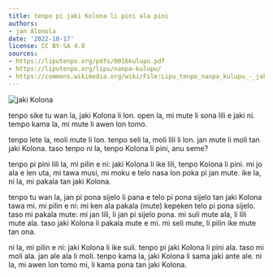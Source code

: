 ```yaml
---
title: tenpo pi jaki Kolona li pini ala pini
authors:
- jan Alonola
date: '2022-10-17'
license: CC BY-SA 4.0
sources:
- https://liputenpo.org/pdfs/0016kulupu.pdf
- https://liputenpo.org/lipu/nanpa-kulupu/
- https://commons.wikimedia.org/wiki/File:Lipu_tenpo_nanpa_kulupu_-_jaki_Kolona.png
---
```


![jaki Kolona](https://upload.wikimedia.org/wikipedia/commons/0/05/Lipu_tenpo_nanpa_kulupu_-_jaki_Kolona.png)

tenpo sike tu wan la, jaki Kolona li lon. open la, mi mute li sona lili e jaki ni. tempo kama la, mi mute li awen lon tomo.

tenpo lete la, moli mute li lon. tenpo seli la, moli lili li lon. jan mute li moli tan jaki Kolona. taso tenpo ni la, tenpo Kolona li pini, anu seme?

tenpo pi pini lili la, mi pilin e ni: jaki Kolona li ike lili, tenpo Kolona li pini. mi jo ala e len uta, mi tawa musi, mi moku e telo nasa lon poka pi jan mute. ike la, ni la, mi pakala tan jaki Kolona.

tenpo tu wan la, jan pi pona sijelo li pana e telo pi pona sijelo tan jaki Kolona tawa mi. mi pilin e ni: mi ken ala pakala (mute) kepeken telo pi pona sijelo. taso mi pakala mute: mi jan lili, li jan pi sijelo pona. mi suli mute ala, li lili mute ala. taso jaki Kolona li pakala mute e mi. mi seli mute, li pilin ike mute tan ona.

ni la, mi pilin e ni: jaki Kolona li ike suli. tenpo pi jaki Kolona li pini ala. taso mi moli ala. jan ale ala li moli. tenpo kama la, jaki Kolona li sama jaki ante ale. ni la, mi awen lon tomo mi, li kama pona tan jaki Kolona.